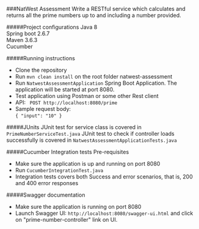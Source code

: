 ###NatWest Assessment
Write a RESTful service which calculates and returns all the prime numbers up to and including a number provided.

#####Project configurations
Java 8<br>
Spring boot 2.6.7<br>
Maven 3.6.3<br>
Cucumber

#####Running instructions
- Clone the repository
- Run `mvn clean install` on the root folder natwest-assessment
- Run `NatwestAssessmentApplication` Spring Boot Application. The application will be started at port 8080.
- Test application using Postman or some other Rest client
- API: ` POST http://localhost:8080/prime`
- Sample request body: <br>
`{
   "input": "10"
 }`
 
 #####JUnits
 JUnit test for service class is covered in `PrimeNumberServiceTest.java`
 JUnit test to check if controller loads successfully is covered in `NatwestAssessmentApplicationTests.java`
 
 #####Cucumber Integration tests
 Pre-requisites
 - Make sure the application is up and running on port 8080
 - Run `CucumberIntegrationTest.java`
 - Integration tests covers both Success and error scenarios, that is, 200 and 400 error responses

#####Swagger documentation
- Make sure the application is running on port 8080
- Launch Swagger UI: `http://localhost:8080/swagger-ui.html` and click on "prime-number-controller" link on UI.